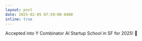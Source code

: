 ```yaml
---
layout: post
date: 2025-02-05 07:59:00-0400
inline: true
---
```


Accepted into Y Combinator AI Startup School in SF for 2025! 🚀
